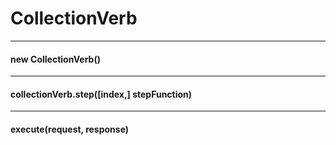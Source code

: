 # CollectionVerb

---------------------------------

#### new CollectionVerb()

---------------------------------

#### collectionVerb.step([index,] stepFunction)

---------------------------------

#### execute(request, response)